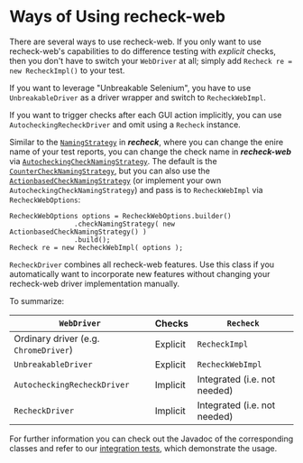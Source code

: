 # Ways of Using recheck-web

There are several ways to use recheck-web. If you only want to use recheck-web's capabilities to do difference testing with _explicit_ checks, then you don't have to switch your `WebDriver` at all; simply add `Recheck re = new RecheckImpl()` to your test.

If you want to leverage "Unbreakable Selenium", you have to use `UnbreakableDriver` as a driver wrapper and switch to `RecheckWebImpl`.

If you want to trigger checks after each GUI action implicitly, you can use `AutocheckingRecheckDriver` and omit using a `Recheck` instance.

Similar to the [`NamingStrategy`](https://docs.retest.de/recheck/location-of-the-golden-master-files-and-test-reports/) in ***recheck***, where you can change the enire name of your test reports, you can change the check name in ***recheck-web*** via [`AutocheckingCheckNamingStrategy`](https://github.com/retest/recheck-web/blob/master/src/main/java/de/retest/web/selenium/AutocheckingCheckNamingStrategy.java). The default is the [`CounterCheckNamingStrategy`](https://github.com/retest/recheck-web/blob/master/src/main/java/de/retest/web/selenium/CounterCheckNamingStrategy.java), but you can also use the [`ActionbasedCheckNamingStrategy`](https://github.com/retest/recheck-web/blob/master/src/main/java/de/retest/web/selenium/ActionbasedCheckNamingStrategy.java) (or implement your own `AutocheckingCheckNamingStrategy`) and pass is to `RecheckWebImpl` via `RecheckWebOptions`:

```
RecheckWebOptions options = RecheckWebOptions.builder()
				.checkNamingStrategy( new ActionbasedCheckNamingStrategy() )
				.build();
Recheck re = new RecheckWebImpl( options );
```

`RecheckDriver` combines all recheck-web features. Use this class if you automatically want to incorporate new features without changing your recheck-web driver implementation manually.

To summarize:

| `WebDriver` | Checks | `Recheck` |
|---|---|---|
| Ordinary driver (e.g. `ChromeDriver`) | Explicit | `RecheckImpl` |
| `UnbreakableDriver` | Explicit | `RecheckWebImpl` |
| `AutocheckingRecheckDriver` | Implicit | Integrated (i.e. not needed) |
| `RecheckDriver` | Implicit | Integrated (i.e. not needed) |

For further information you can check out the Javadoc of the corresponding classes and refer to our [integration tests](https://github.com/retest/recheck-web/tree/master/src/test/java/de/retest/web/it), which demonstrate the usage.
